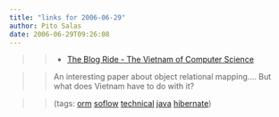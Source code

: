 ```yaml
---
title: "links for 2006-06-29"
author: Pito Salas
date: 2006-06-29T09:26:08
---
```



>>

>>   * [ The Blog Ride - The Vietnam of Computer
Science](<http://blogs.tedneward.com/PermaLink,guid,33e0e84c-1a82-4362-bb15-eb18a1a1d91f.aspx>)

>>

>> An interesting paper about object relational mapping…. But what does
Vietnam have to do with it?

>>

>> (tags: [orm](<http://del.icio.us/pitosalas/orm>)
[soflow](<http://del.icio.us/pitosalas/soflow>)
[technical](<http://del.icio.us/pitosalas/technical>)
[java](<http://del.icio.us/pitosalas/java>)
[hibernate](<http://del.icio.us/pitosalas/hibernate>))

>>

>>


